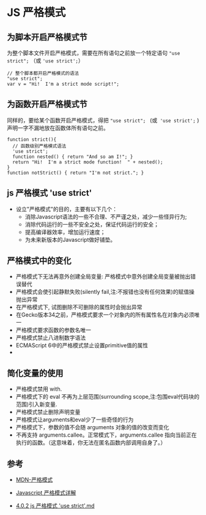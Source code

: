 #  JS 严格模式

## 为脚本开启严格模式节
为整个脚本文件开启严格模式，需要在所有语句之前放一个特定语句 `"use strict";` （或 `'use strict';`）

```
// 整个脚本都开启严格模式的语法
"use strict";
var v = "Hi!  I'm a strict mode script!";
```


## 为函数开启严格模式节

同样的，要给某个函数开启严格模式，得把 `"use strict"; ` (或` 'use strict';` )声明一字不漏地放在函数体所有语句之前。

```
function strict(){
  // 函数级别严格模式语法
  'use strict';
  function nested() { return "And so am I!"; }
  return "Hi!  I'm a strict mode function!  " + nested();
}
function notStrict() { return "I'm not strict."; }
```

## js 严格模式 'use strict'

- 设立"严格模式"的目的，主要有以下几个：
    - 消除Javascript语法的一些不合理、不严谨之处，减少一些怪异行为;
    - 消除代码运行的一些不安全之处，保证代码运行的安全；
    - 提高编译器效率，增加运行速度；
    - 为未来新版本的Javascript做好铺垫。

## 严格模式中的变化

- 严格模式下无法再意外创建全局变量: 严格模式中意外创建全局变量被抛出错误替代
- 严格模式会使引起静默失败(silently fail,注:不报错也没有任何效果)的赋值操抛出异常
- 在严格模式下, 试图删除不可删除的属性时会抛出异常
- 在Gecko版本34之前，严格模式要求一个对象内的所有属性名在对象内必须唯一
- 严格模式要求函数的参数名唯一
- 严格模式禁止八进制数字语法
- ECMAScript 6中的严格模式禁止设置primitive值的属性
-

## 简化变量的使用
- 严格模式禁用 with.
- 严格模式下的 eval 不再为上层范围(surrounding scope,注:包围eval代码块的范围)引入新变量. 
- 严格模式禁止删除声明变量
- 严格模式让arguments和eval少了一些奇怪的行为
- 严格模式下，参数的值不会随 arguments 对象的值的改变而变化
- 不再支持 arguments.callee。正常模式下，arguments.callee 指向当前正在执行的函数。（这意味着，你无法在匿名函数内部调用自身了。）


## 参考
- [MDN-严格模式](https://developer.mozilla.org/zh-CN/docs/Web/JavaScript/Reference/Strict_mode)
- [Javascript 严格模式详解](http://www.ruanyifeng.com/blog/2013/01/javascript_strict_mode.html)


- [4.0.2 js 严格模式 'use strict'.md](https://github.com/fairyly/front-end-summary/blob/gh-pages/4.0.2%20js%20%E4%B8%A5%E6%A0%BC%E6%A8%A1%E5%BC%8F%20'use%20strict'.md)
